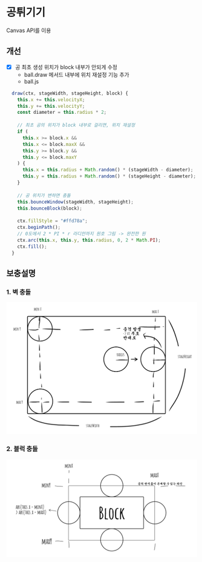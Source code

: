# 공튀기기
Canvas API를 이용

## 개선
- [x] 공 최초 생성 위치가 block 내부가 안되게 수정
  - ball.draw 메서드 내부에 위치 재설정 기능 추가
  - ball.js
```js
  draw(ctx, stageWidth, stageHeight, block) {
    this.x += this.velocityX;
    this.y += this.velocityY;
    const diameter = this.radius * 2;

    // 최초 공의 위치가 block 내부로 걸리면, 위치 재설정
    if (
      this.x >= block.x &&
      this.x <= block.maxX &&
      this.y >= block.y &&
      this.y <= block.maxY
    ) {
      this.x = this.radius + Math.random() * (stageWidth - diameter);
      this.y = this.radius + Math.random() * (stageHeight - diameter);
    }

    // 공 위치가 변하면 충돌
    this.bounceWindow(stageWidth, stageHeight);
    this.bounceBlock(block);

    ctx.fillStyle = "#ffd78a";
    ctx.beginPath();
    // 0도에서 2 * PI * r 라디안까지 원호 그림 -> 완전한 원
    ctx.arc(this.x, this.y, this.radius, 0, 2 * Math.PI);
    ctx.fill();
  }

```

## 보충설명

### 1. 벽 충돌
![벽충돌](./image/벽충돌.png)
### 2. 블럭 충돌
![블럭충돌](./image/블럭충돌.png)